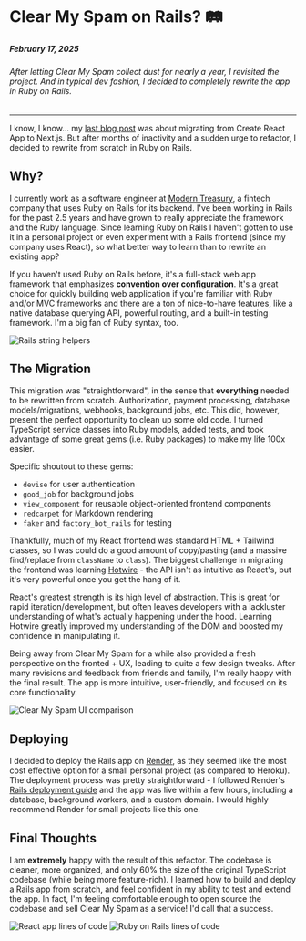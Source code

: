 # Clear My Spam on Rails? 🛤️

##### February 17, 2025

###### After letting Clear My Spam collect dust for nearly a year, I revisited the project. And in typical dev fashion, I decided to completely rewrite the app in Ruby on Rails.

---

I know, I know... my [last blog post](/blogs/nextjs-migration) was about migrating from Create React App to Next.js. But
after months of inactivity and a sudden urge to refactor, I decided to rewrite from scratch in Ruby on
Rails.

## Why?

I currently work as a software engineer at [Modern Treasury](https://www.moderntreasury.com/), a fintech company that
uses Ruby on Rails for its backend. I've been working in Rails for the past 2.5 years and have grown to really
appreciate the
framework and the Ruby language. Since learning Ruby on Rails I haven't gotten to use it in a personal project or even
experiment with a Rails frontend (since my company uses React), so what better way to learn than to
rewrite an existing app?

If you haven't used Ruby on Rails before, it's a full-stack web app framework that emphasizes **convention over
configuration**. It's a great choice for quickly building web application if you're familiar with
Ruby and/or MVC frameworks and there are a ton of nice-to-have features, like a native database querying API,
powerful routing, and a built-in testing framework. I'm a big fan of Ruby syntax, too.

![Rails string helpers](string-helpers.png "Who doesn't love a good string helper?")

## The Migration

This migration was "straightforward", in the sense that **everything** needed to be rewritten from scratch.
Authorization, payment processing, database models/migrations, webhooks, background jobs, etc. This did, however,
present the perfect opportunity to clean up some old code. I turned TypeScript service classes into Ruby models, added
tests, and took advantage of some great gems (i.e. Ruby packages) to make my life 100x easier.

Specific shoutout to these gems:

- `devise` for user authentication
- `good_job` for background jobs
- `view_component` for reusable object-oriented frontend components
- `redcarpet` for Markdown rendering
- `faker` and `factory_bot_rails` for testing

Thankfully, much of my React frontend was standard HTML + Tailwind classes, so I was could do a good amount of
copy/pasting (and a massive find/replace from `className` to `class`). The biggest challenge in migrating the frontend
was learning [Hotwire](https://hotwired.dev/) - the API isn't as intuitive as React's, but it's
very powerful once you get the hang of it.

React's greatest strength is its high level of abstraction. This is great for
rapid iteration/development, but often leaves developers with a lackluster understanding of what's actually happening
under the hood. Learning Hotwire greatly improved my understanding of the DOM and boosted my confidence in manipulating
it.

Being away from Clear My Spam for a while also provided a fresh perspective on the fronted + UX, leading to quite a few
design tweaks. After many revisions and feedback from friends and family, I'm really happy with the final result. The
app is more intuitive, user-friendly, and focused on its core functionality.

![Clear My Spam UI comparison](mockup-comparisons.png "Look how far we've come...")

## Deploying

I decided to deploy the Rails app on [Render](https://render.com), as they seemed like the most cost effective option
for a small personal project (as compared to Heroku). The deployment process was pretty straightforward - I followed
Render's [Rails deployment guide](https://render.com/docs/deploy-rails) and the app was live within a few hours,
including a database, background workers, and a custom domain. I would highly recommend Render for small projects like
this one.

## Final Thoughts

I am **extremely** happy with the result of this refactor. The codebase is cleaner, more organized, and only 60%
the size of the original TypeScript codebase (while being more feature-rich). I learned how to build and deploy a Rails
app from scratch, and feel confident in my ability to test and extend the app. In fact, I'm feeling comfortable enough
to open source the codebase and sell Clear My Spam as a service! I'd call that a success.

![React app lines of code](react-loc.png "Ruby on Rails lines of code")
![Ruby on Rails lines of code](rails-loc.png "Ruby on Rails lines of code")





